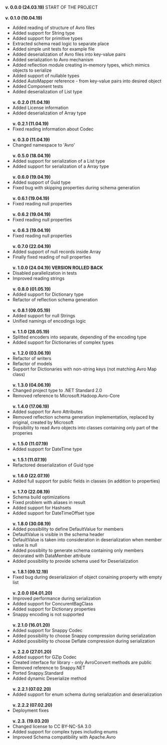 **v. 0.0.0 (24.03.19)**
START OF THE PROJECT
\
\
**v. 0.1.0 (10.04.19)**
- Added reading of structure of Avro files
- Added support for String type
- Added support for primitive types
- Extracted schema read logic to separate place
- Added simple unit tests for example file
- Added deserialization of Avro files into key-value pairs
- Added serialization to Avro mechanism
- Added reflection module creating in-memory types, which mimics objects to serialize
- Added support of nullable types
- Added AutoMapper reference - from key-value pairs into desired object
- Added Component tests
- Added deserialization of List type
\
\
**v. 0.2.0 (11.04.19)**
- Added License information
- Added deserialization of Array type
\
\
**v. 0.2.1 (11.04.19)**
- Fixed reading information about Codec
\
\
**v. 0.3.0 (11.04.19)**
- Changed namespace to 'Avro'
\
\
**v. 0.5.0 (18.04.19)**
- Added support for serialization of a List type
- Added support for serialization of a Array type
\
\
**v. 0.6.0 (19.04.19)**
- Added support of Guid type
- Fixed bug with skipping properties during schema generation
\
\
**v. 0.6.1 (19.04.19)**
- Fixed reading null properties
\
\
**v. 0.6.2 (19.04.19)**
- Fixed reading null properties
\
\
**v. 0.6.3 (19.04.19)**
- Fixed reading null properties
\
\
**v. 0.7.0 (22.04.19)**
- Added support of null records inside Array
- Finally fixed reading of null properties
\
\
**v. 1.0.0 (24.04.19) VERSION ROLLED BACK**
- Disabled parallelization in tests
- Improved reading strings
\
\
**v. 0.8.0 (01.05.19)**
- Added support for Dictionary type
- Refactor of reflection schema generation
\
\
**v. 0.8.1 (09.05.19)**
- Added support for null Strings
- Unified namings of encodings logic
\
\
**v. 1.1.0 (28.05.19)**
- Splitted encoders into separate, depending of the encoding type
- Added support for Dictionaries of complex types
\
\
**v. 1.2.0 (03.06.19)**
- Refactor of writers
- Refactor of models
- Support for Dictionaries with non-string keys (not matching Avro Map class)
\
\
**v. 1.3.0 (04.06.19)**
- Changed project type to .NET Standard 2.0
- Removed reference to Microsoft.Hadoop.Avro-Core
\
\
**v. 1.4.0 (17.06.19)**
- Added support for Avro Attributes
- Removed reflection schema generation implementation, replaced by original, created by Microsoft
- Possibility to read Avro objects into classes containing only part of the properies
\
\
**v. 1.5.0 (11.07.19)**
- Added support for DateTime type
\
\
**v. 1.5.1 (11.07.19)**
- Refactored deserialization of Guid type
\
\
**v. 1.6.0 (22.07.19)**
- Added full support for public fields in classes (in addition to properties)
\
\
**v. 1.7.0 (22.08.19)**
- Schema build optimizations
- Fixed problem with aliases in result
- Added support for Hashsets
- Added support for DateTimeOffset type
\
\
**v. 1.8.0 (30.08.19)**
- Added possibility to define DefaultValue for members
- DefaultValue is visible in the schema header
- DefaultValue is taken into consideration in deserialization when member value is null
- Added possiblity to generate schema containing only members decorated with DataMember attribute
- Added possibility to provide schema used for Deserialization
\
\
**v. 1.8.1 (09.12.19)**
- Fixed bug during deserializaion of object conaining property with empty list
\
\
**v. 2.0.0 (04.01.20)**
- Improved performance during serialization
- Added support for ConcurentBagClass
- Added support for Dictionary properties
- Snappy encoding is not supported
\
\
**v. 2.1.0 (16.01.20)**
- Added support for Snappy Codec
- Added possibility to choose Snappy compression during serialization
- Added possibility to choose Deflate compression during serialization
\
\
**v. 2.2.0 (27.01.20)**
- Added support for GZip Codec
- Created interface for library - only AvroConvert methods are public
- Removed reference to Snappy.NET
- Ported Snappy.Standard
- Added dynamic Deserialize method
\
\
**v. 2.2.1 (07.02.20)**
- Added support for enum schema during serialization and deserialization
\
\
**v. 2.2.2 (07.02.20)**
- Deployment fixes
\
\
**v. 2.3. (19.03.20)**
- Changed license to CC BY-NC-SA 3.0
- Added support for complex types including enums
- Improved Schema compatibility with Apache.Avro
